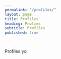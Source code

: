 ```yaml
---
permalink: "/profiles/"
layout: page
title: Profiles
heading: Profies
subtitle: Profiles
published: true

---
```

Profiles yo